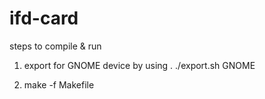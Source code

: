 # ifd-card

steps to compile & run

1. export for GNOME device by using . ./export.sh GNOME
  
3. make -f Makefile
